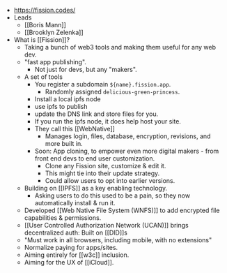 - https://fission.codes/
- Leads
    - [[Boris Mann]]
    - [[Brooklyn Zelenka]]
- What is [[Fission]]?
    - Taking a bunch of web3 tools and making them useful for any web dev.
    - "fast app publishing".
        - Not just for devs, but any "makers".
    - A set of tools
        - You register a subdomain `${name}.fission.app`.
            - Randomly assigned `delicious-green-princess`.
        - Install a local ipfs node
        - use ipfs to publish
        - update the DNS link and store files for you.
        - If you run the ipfs node, it does help host your site.
        - They call this [[WebNative]]
            - Manages login, files, database, encryption, revisions, and more built in.
        - Soon: App cloning, to empower even more digital makers - from front end devs to end user customization.
            - Clone any Fission site, customize & edit it.
            - This might tie into their update strategy.
            - Could allow users to opt into earlier versions.
    - Building on [[IPFS]] as a key enabling technology.
        - Asking users to do this used to be a pain, so they now automatically install & run it.
    - Developed [[Web Native File System (WNFS)]] to add encrypted file capabilities & permissions.
    - [[User Controlled Authorization Network (UCAN)]] brings decentralized auth: Built on [[DID]]s
    - "Must work in all browsers, including mobile, with no extensions"
    - Normalize paying for apps/sites.
    - Aiming entirely for [[w3c]] inclusion.
    - Aiming for the UX of [[iCloud]].
